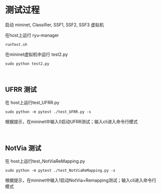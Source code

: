 # 测试过程

启动 mininet, Classifier, SSF1, SSF2, SSF3 虚拟机

在host上运行 ryu-manager

```shell
runTest.sh
```

在mininet虚拟机中运行 test2.py 

```shell
sudo python test2.py
```

<br />

## UFRR 测试

在 host上运行test_UFRR.py

```
sudo python -m pytest ./test_UFRR.py -s
```


根据提示，在mininet中输入0启动UFRR测试；输入cli进入命令行模式

<br />

## NotVia 测试

在 host上运行test_NotViaReMapping.py

```
sudo python -m pytest ./test_NotViaReMapping.py -s
```

根据提示，在mininet中输入1启动NotVia+Remapping测试；输入cli进入命令行模式
